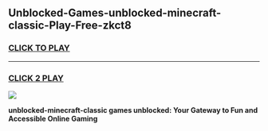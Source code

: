 
## Unblocked-Games-unblocked-minecraft-classic-Play-Free-zkct8
<h3>
<a href="https://premium76.site?title=unblocked-minecraft-classic&ref=21A">CLICK TO PLAY</a></h3>
<hr>

<h3>
<a href="https://premium76.site?title=unblocked-minecraft-classic&ref=21A">CLICK 2 PLAY</a>
  
</h3>

<a href="https://premium76.site?title=unblocked-minecraft-classic&ref=21A"><img src="https://clearcache.store/games.png"></a>


**unblocked-minecraft-classic games unblocked: Your Gateway to Fun and Accessible Online Gaming**
